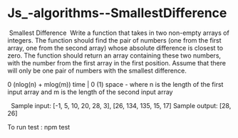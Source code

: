 # Js_-algorithms--SmallestDifference
​
Smallest Difference
​
Write a function that takes in two non-empty arrays of integers. The function should find the pair of numbers (one from the first array, one from the second array) whose absolute difference is closest to zero. The function should return an array containing these two numbers, with the number from the first array in the first position. Assume that there will only be one pair of numbers with the smallest difference.

0 (nlog(n) + mlog(m)) time | 0 (1) space - where n is the length of the first input array and m is the length of the second input array

​
​
Sample input: [-1, 5, 10, 20, 28, 3], [26, 134, 135, 15, 17]
Sample output: [28, 26]

To run test : npm test 